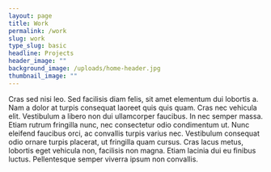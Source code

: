```yaml
---
layout: page
title: Work
permalink: /work
slug: work
type_slug: basic
headline: Projects
header_image: ""
background_image: /uploads/home-header.jpg
thumbnail_image: ""
---
```


Cras sed nisi leo. Sed facilisis diam felis, sit amet elementum dui lobortis a. Nam a dolor at turpis consequat laoreet quis quis quam. Cras nec vehicula elit. Vestibulum a libero non dui ullamcorper faucibus. In nec semper massa. Etiam rutrum fringilla nunc, nec consectetur odio condimentum ut. Nunc eleifend faucibus orci, ac convallis turpis varius nec. Vestibulum consequat odio ornare turpis placerat, ut fringilla quam cursus. Cras lacus metus, lobortis eget vehicula non, facilisis non magna. Etiam lacinia dui eu finibus luctus. Pellentesque semper viverra ipsum non convallis.